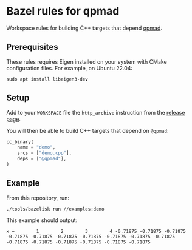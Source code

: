 # Bazel rules for qpmad

Workspace rules for building C++ targets that depend [qpmad](https://github.com/asherikov/qpmad).

## Prerequisites

These rules requires Eigen installed on your system with CMake configuration files. For example, on Ubuntu 22.04:

```console
sudo apt install libeigen3-dev
```

## Setup

Add to your `WORKSPACE` file the `http_archive` instruction from the [release page](https://github.com/stephane-caron/bazel_qpmad/releases/tag/v1.4.0).

You will then be able to build C++ targets that depend on ``@qpmad``:

```python
cc_binary(
    name = "demo",
    srcs = ["demo.cpp"],
    deps = ["@qpmad"],
)
```

## Example

From this repository, run:

```console
./tools/bazelisk run //examples:demo
```

This example should output:

```
x =        1        2        3        4 -0.71875 -0.71875 -0.71875 -0.71875 -0.71875 -0.71875 -0.71875 -0.71875 -0.71875 -0.71875 -0.71875 -0.71875 -0.71875 -0.71875 -0.71875 -0.71875
```
